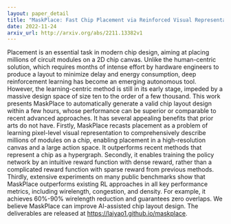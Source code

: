 ```yaml
---
layout: paper_detail
title: "MaskPlace: Fast Chip Placement via Reinforced Visual Representation Learning"
date: 2022-11-24
arxiv_url: http://arxiv.org/abs/2211.13382v1
---
```


Placement is an essential task in modern chip design, aiming at placing millions of circuit modules on a 2D chip canvas. Unlike the human-centric solution, which requires months of intense effort by hardware engineers to produce a layout to minimize delay and energy consumption, deep reinforcement learning has become an emerging autonomous tool. However, the learning-centric method is still in its early stage, impeded by a massive design space of size ten to the order of a few thousand. This work presents MaskPlace to automatically generate a valid chip layout design within a few hours, whose performance can be superior or comparable to recent advanced approaches. It has several appealing benefits that prior arts do not have. Firstly, MaskPlace recasts placement as a problem of learning pixel-level visual representation to comprehensively describe millions of modules on a chip, enabling placement in a high-resolution canvas and a large action space. It outperforms recent methods that represent a chip as a hypergraph. Secondly, it enables training the policy network by an intuitive reward function with dense reward, rather than a complicated reward function with sparse reward from previous methods. Thirdly, extensive experiments on many public benchmarks show that MaskPlace outperforms existing RL approaches in all key performance metrics, including wirelength, congestion, and density. For example, it achieves 60%-90% wirelength reduction and guarantees zero overlaps. We believe MaskPlace can improve AI-assisted chip layout design. The deliverables are released at https://laiyao1.github.io/maskplace.
